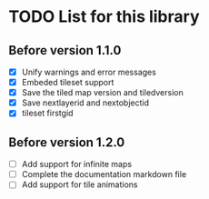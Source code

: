 # TODO List for this library

## Before version 1.1.0
- [X] Unify warnings and error messages
- [X] Embeded tileset support
- [X] Save the tiled map version and tiledversion
- [X] Save nextlayerid and nextobjectid
- [X] tileset firstgid

## Before version 1.2.0
- [ ] Add support for infinite maps
- [ ] Complete the documentation markdown file
- [ ] Add support for tile animations
